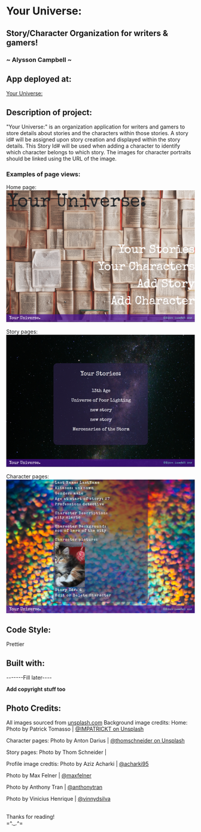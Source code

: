 # Your Universe:
## Story/Character Organization for writers &amp; gamers!
### ~ Alysson Campbell ~

## App deployed at:
[Your Universe:](https://your-universe.herokuapp.com/)

## Description of project:
"Your Universe:" is an organization application for writers and gamers to store details about stories and the characters within those stories.  A story id# will be assigned upon story creation and displayed within the story details.  This Story Id# will be used when adding a character to identify which character belongs to which story.  The images for character portraits should be linked using the URL of the image.

### Examples of page views:
Home page:
![](/planning/home_finished.PNG)

Story pages:
![](/planning/story_finished.PNG)

Character pages:
![](/planning/character_finished.PNG)



## Code Style:
Prettier

## Built with:
-------Fill later----

**Add copyright stuff too**

## Photo Credits:
All images sourced from [unsplash.com](https://unsplash.com/)
Background image credits:
Home:
Photo by Patrick Tomasso | [@IMPATRICKT on Unsplash](https://unsplash.com/@impatrickt)

Character pages:
Photo by Anton Darius | [@thomschneider on Unsplash](https://unsplash.com/@thesollers)

Story pages:
Photo by Thom Schneider | [](https://unsplash.com/@thomschneider)

Profile image credtis:
Photo by Aziz Acharki | [@acharki95](https://unsplash.com/@acharki95)

Photo by Max Felner | [@maxfelner](https://unsplash.com/@maxfelner)

Photo by Anthony Tran | [@anthonytran](https://unsplash.com/@anthonytran)

Photo by Vinicius Henrique | [@vinnydsilva](https://unsplash.com/@vinnydsilva)

<br>Thanks for reading!<br>
=^.\_.^=